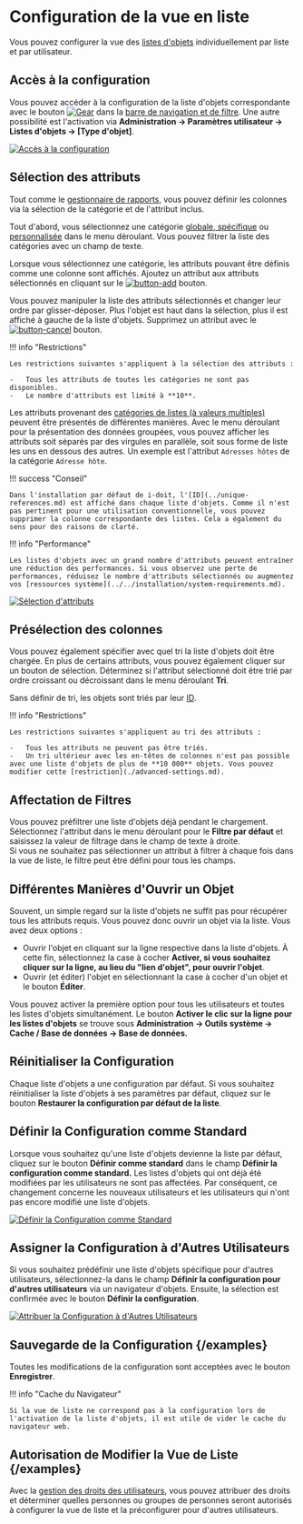 # Configuration de la vue en liste

Vous pouvez configurer la vue des [listes d'objets](./index.md) individuellement par liste et par utilisateur.

## Accès à la configuration

Vous pouvez accéder à la configuration de la liste d'objets correspondante avec le bouton [![Gear](../../assets/images/en/basics/object-list/configuration-of-the-list-view/1-cotlv.svg)](../../assets/images/en/basics/object-list/configuration-of-the-list-view/1-cotlv.svg) dans la [barre de navigation et de filtre](./navigation-and-filtering.md). Une autre possibilité est l'activation via **Administration → Paramètres utilisateur → Listes d'objets → [Type d'objet]**.

[![Accès à la configuration](../../assets/images/en/basics/object-list/configuration-of-the-list-view/2-cotlv.png)](../../assets/images/en/basics/object-list/configuration-of-the-list-view/2-cotlv.png)

## Sélection des attributs

Tout comme le [gestionnaire de rapports](../../evaluation/report-manager.md), vous pouvez définir les colonnes via la sélection de la catégorie et de l'attribut inclus.

Tout d'abord, vous sélectionnez une catégorie [globale, spécifique](../../basics/structure-of-the-it-documentation.md) ou [personnalisée](../custom-categories.md) dans le menu déroulant. Vous pouvez filtrer la liste des catégories avec un champ de texte.

Lorsque vous sélectionnez une catégorie, les attributs pouvant être définis comme une colonne sont affichés. Ajoutez un attribut aux attributs sélectionnés en cliquant sur le [![button-add](../../assets/images/en/basics/object-list/configuration-of-the-list-view/3-cotlv.svg)](../../assets/images/en/basics/object-list/configuration-of-the-list-view/3-cotlv.svg) bouton.

Vous pouvez manipuler la liste des attributs sélectionnés et changer leur ordre par glisser-déposer. Plus l'objet est haut dans la sélection, plus il est affiché à gauche de la liste d'objets. Supprimez un attribut avec le [![button-cancel](../../assets/images/en/basics/object-list/configuration-of-the-list-view/4-cotlv.svg)](../../assets/images/en/basics/object-list/configuration-of-the-list-view/4-cotlv.svg) bouton.

!!! info "Restrictions"

    Les restrictions suivantes s'appliquent à la sélection des attributs :

    -   Tous les attributs de toutes les catégories ne sont pas disponibles.
    -   Le nombre d'attributs est limité à **10**.

Les attributs provenant des [catégories de listes (à valeurs multiples)](../../basics/structure-of-the-it-documentation.md) peuvent être présentés de différentes manières. Avec le menu déroulant pour la présentation des données groupées, vous pouvez afficher les attributs soit séparés par des virgules en parallèle, soit sous forme de liste les uns en dessous des autres. Un exemple est l'attribut `Adresses hôtes` de la catégorie `Adresse hôte`.

!!! success "Conseil"

    Dans l'installation par défaut de i-doit, l'[ID](../unique-references.md) est affiché dans chaque liste d'objets. Comme il n'est pas pertinent pour une utilisation conventionnelle, vous pouvez supprimer la colonne correspondante des listes. Cela a également du sens pour des raisons de clarté.

!!! info "Performance"

    Les listes d'objets avec un grand nombre d'attributs peuvent entraîner une réduction des performances. Si vous observez une perte de performances, réduisez le nombre d'attributs sélectionnés ou augmentez vos [ressources système](../../installation/system-requirements.md).

[![Sélection d'attributs](../../assets/images/en/basics/object-list/configuration-of-the-list-view/7-cotlv.png)](../../assets/images/en/basics/object-list/configuration-of-the-list-view/7-cotlv.png)

## Présélection des colonnes

Vous pouvez également spécifier avec quel tri la liste d'objets doit être chargée. En plus de certains attributs, vous pouvez également cliquer sur un bouton de sélection. Déterminez si l'attribut sélectionné doit être trié par ordre croissant ou décroissant dans le menu déroulant **Tri**.

Sans définir de tri, les objets sont triés par leur [ID](../unique-references.md).

<Notes>

!!! info "Restrictions"

    Les restrictions suivantes s'appliquent au tri des attributs :

    -   Tous les attributs ne peuvent pas être triés.
    -   Un tri ultérieur avec les en-têtes de colonnes n'est pas possible avec une liste d'objets de plus de **10 000** objets. Vous pouvez modifier cette [restriction](./advanced-settings.md).

## Affectation de Filtres

Vous pouvez préfiltrer une liste d'objets déjà pendant le chargement. Sélectionnez l'attribut dans le menu déroulant pour le **Filtre par défaut** et saisissez la valeur de filtrage dans le champ de texte à droite.<br>
Si vous ne souhaitez pas sélectionner un attribut à filtrer à chaque fois dans la vue de liste, le filtre peut être défini pour tous les champs.

## Différentes Manières d'Ouvrir un Objet

Souvent, un simple regard sur la liste d'objets ne suffit pas pour récupérer tous les attributs requis. Vous pouvez donc ouvrir un objet via la liste. Vous avez deux options :

-   Ouvrir l'objet en cliquant sur la ligne respective dans la liste d'objets. À cette fin, sélectionnez la case à cocher **Activer, si vous souhaitez cliquer sur la ligne, au lieu du "lien d'objet", pour ouvrir l'objet**.
-   Ouvrir (et éditer) l'objet en sélectionnant la case à cocher d'un objet et le bouton **Éditer**.

Vous pouvez activer la première option pour tous les utilisateurs et toutes les listes d'objets simultanément. Le bouton **Activer le clic sur la ligne pour les listes d'objets** se trouve sous **Administration → Outils système → Cache / Base de données → Base de données.**

## Réinitialiser la Configuration

Chaque liste d'objets a une configuration par défaut. Si vous souhaitez réinitialiser la liste d'objets à ses paramètres par défaut, cliquez sur le bouton **Restaurer la configuration par défaut de la liste**.

## Définir la Configuration comme Standard

Lorsque vous souhaitez qu'une liste d'objets devienne la liste par défaut, cliquez sur le bouton **Définir comme standard** dans le champ **Définir la configuration comme standard.** Les listes d'objets qui ont déjà été modifiées par les utilisateurs ne sont pas affectées. Par conséquent, ce changement concerne les nouveaux utilisateurs et les utilisateurs qui n'ont pas encore modifié une liste d'objets.

[![Définir la Configuration comme Standard](../../assets/images/en/basics/object-list/configuration-of-the-list-view/5-cotlv.png)](../../assets/images/en/basics/object-list/configuration-of-the-list-view/5-cotlv.png)

## Assigner la Configuration à d'Autres Utilisateurs

Si vous souhaitez prédéfinir une liste d'objets spécifique pour d'autres utilisateurs, sélectionnez-la dans le champ **Définir la configuration pour d'autres utilisateurs** via un navigateur d'objets. Ensuite, la sélection est confirmée avec le bouton **Définir la configuration**.


[![Attribuer la Configuration à d'Autres Utilisateurs](../../assets/images/en/basics/object-list/configuration-of-the-list-view/6-cotlv.png)](../../assets/images/en/basics/object-list/configuration-of-the-list-view/6-cotlv.png)

## Sauvegarde de la Configuration {/examples}

Toutes les modifications de la configuration sont acceptées avec le bouton **Enregistrer**.

!!! info "Cache du Navigateur"

    Si la vue de liste ne correspond pas à la configuration lors de l'activation de la liste d'objets, il est utile de vider le cache du navigateur web.

## Autorisation de Modifier la Vue de Liste {/examples}

Avec la [gestion des droits des utilisateurs](../../efficient-documentation/rights-management/index.md), vous pouvez attribuer des droits et déterminer quelles personnes ou groupes de personnes seront autorisés à configurer la vue de liste et la préconfigurer pour d'autres utilisateurs.

